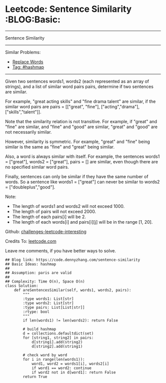 # Leetcode: Sentence Similarity     :BLOG:Basic:


---

Sentence Similarity  

---

Similar Problems:  
-   [Replace Words](https://code.dennyzhang.com/replace-words)
-   [Tag: #hashmap](https://code.dennyzhang.com/tag/hashmap)

---

Given two sentences words1, words2 (each represented as an array of strings), and a list of similar word pairs pairs, determine if two sentences are similar.  

For example, "great acting skills" and "fine drama talent" are similar, if the similar word pairs are pairs = [["great", "fine"], ["acting","drama"], ["skills","talent"]].  

Note that the similarity relation is not transitive. For example, if "great" and "fine" are similar, and "fine" and "good" are similar, "great" and "good" are not necessarily similar.  

However, similarity is symmetric. For example, "great" and "fine" being similar is the same as "fine" and "great" being similar.  

Also, a word is always similar with itself. For example, the sentences words1 = ["great"], words2 = ["great"], pairs = [] are similar, even though there are no specified similar word pairs.  

Finally, sentences can only be similar if they have the same number of words. So a sentence like words1 = ["great"] can never be similar to words2 = ["doubleplus","good"].  

Note:  

-   The length of words1 and words2 will not exceed 1000.
-   The length of pairs will not exceed 2000.
-   The length of each pairs[i] will be 2.
-   The length of each words[i] and pairs[i][j] will be in the range [1, 20].

Github: [challenges-leetcode-interesting](https://github.com/DennyZhang/challenges-leetcode-interesting/tree/master/sentence-similarity)  

Credits To: [leetcode.com](https://leetcode.com/problems/sentence-similarity/description/)  

Leave me comments, if you have better ways to solve.  

    ## Blog link: https://code.dennyzhang.com/sentence-similarity
    ## Basic Ideas: hashmap
    ##
    ## Assumption: paris are valid
    ##
    ## Complexity: Time O(n), Space O(n)
    class Solution:
        def areSentencesSimilar(self, words1, words2, pairs):
            """
            :type words1: List[str]
            :type words2: List[str]
            :type pairs: List[List[str]]
            :rtype: bool
            """
            if len(words1) != len(words2): return False
    
            # build hashmap
            d = collections.defaultdict(set)
            for [string1, string2] in pairs:
                d[string1].add(string2)
                d[string2].add(string1)
    
            # check word by word
            for i in range(len(words1)):
                word1, word2 = words1[i], words2[i]
                if word1 == word2: continue
                if word2 not in d[word1]: return False
            return True